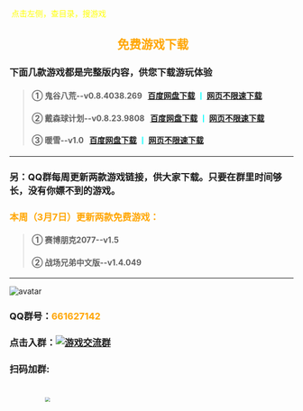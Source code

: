 <head>
          <!-- Place your kit's code here -->
          <script src="https://kit.fontawesome.com/911b022eab.js" crossorigin="anonymous"></script>
</head>
<font face="黑体"><font color=yellow><i class="fa-solid fa-arrow-left-long"></i>&nbsp;点击左侧，查目录，搜游戏<br></font></font>


<h2><center><i class="fa-solid fa-handshake"></i>  &nbsp;<font color=orange>免费游戏下载<center></font></font></h2>

### 下面几款游戏都是完整版内容，供您下载游玩体验

>#### ① 鬼谷八荒--v0.8.4038.269  &nbsp;&nbsp;<font color=cyan>[百度网盘下载](https://pan.baidu.com/s/1nQTY5ELNKqigloqaAMrXsA?pwd=heng)&nbsp;丨&nbsp;[网页不限速下载](https://www.123pan.com/s/9BXRVv-Ifg43)</font>
>#### ② 戴森球计划--v0.8.23.9808  &nbsp;&nbsp;<font color=cyan>[百度网盘下载](https://pan.baidu.com/s/1uqNrZ3c-WEQVycb4o62DKQ?pwd=heng)&nbsp;丨&nbsp;[网页不限速下载](https://www.123pan.com/s/9BXRVv-Mfg43)</font>
>#### ③ 暖雪--v1.0  &nbsp;&nbsp;<font color=cyan>[百度网盘下载](https://pan.baidu.com/s/1nNyfMtFPTyjqvDcsa6F2mw?pwd=heng)&nbsp;丨&nbsp;[网页不限速下载](https://www.123pan.com/s/9BXRVv-wfg43)</font>

---

<h3>另：QQ群每周更新两款游戏链接，供大家下载。只要在群里时间够长，没有你嫖不到的游戏。</h3>

<h3><font color=orange>本周（3月7日）更新两款免费游戏：</font></h3>

><h4> ① 赛博朋克2077--v1.5</h4>
><h4> ② 战场兄弟中文版--v1.4.049</h4>

***

![avatar](/img/qwj.jpg)

<h3>QQ群号：<font color=orange>661627142</font></h3>

<h3>点击入群：<a target="_blank" href="https://qm.qq.com/cgi-bin/qm/qr?k=wWnrIe5zq6iAwbjaMd6NDE8Meb8yrC-Z&jump_from=webapi"><img border="0" src="//pub.idqqimg.com/wpa/images/group.png" alt="游戏交流群" title="游戏交流群"></a></h3>

<h3>扫码加群:</h3>
<br>
&nbsp;&nbsp;&nbsp;&nbsp;&nbsp;&nbsp;&nbsp;&nbsp;&nbsp;&nbsp;&nbsp;&nbsp;&nbsp;&nbsp;&nbsp;&nbsp;<img src="/img/qqun.jpg" style="zoom:55%">

